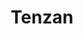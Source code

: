 ---
layout: place
title: "Tenzan"
permalink: /new-york/new-york/tenzan.html
stateAbbr: NY
stateName: New York
cityName: New York
seo:
  name: "Tenzan"
  type: Restaurant
  links: null
description: "Neighborhood Japanese restaurant offers sushi, sashimi & traditional cooked fare for lunch & dinner. Looking for sushi in New York, New York? Check out Tenza..."
place_id: ChIJsSw70bpYwokR8of7Ji2tqiU
photos:
  - name: >-
      places/ChIJsSw70bpYwokR8of7Ji2tqiU/photos/AeeoHcKqhmpTf4CoBPEUSYN5nEkHCB1ErNFPUXlKWzDxbgo-vZjKGPgW8lHX0rxckf7AlDiDPfexHMasHcZKjb9ecfihqCZCmuDf9ymgUum_zOre7pCeMwhpjbP_33QOdxfb-q-nHkhhAlo4XILIzU7PmR45Atl1PyB-k81904FCh9UZD0geadBW2DHd1ETcqFknFjmH3FfwHf1g4wieH5aJh8vM_pBUBE4fBWe_8gOgeatUsL21UmKuYe4oZceGa5iV6o5X7F-pgupe0hamlghNar_gMU0-8nb6vFpRhccdkSYnYo-UNC9700eSa-CxuFjwER8wEMFLT8nFibKt7fhKfym3FoyEMK7WFXhSLh-DNpVxUAz2r0kx_RLM2_pk-d3j0dF4e-0dU3R5Bz1auAXoJt48BF09TG6Vx7wFsF5jrd-lgQ
    widthPx: 4032
    heightPx: 3024
    authorAttributions:
      - displayName: Tahmid Khan
        uri: https://maps.google.com/maps/contrib/103008565508774481223
        photoUri: >-
          https://lh3.googleusercontent.com/a-/ALV-UjW57yXCtG_t8e-b3Z8eaR8V3l-1iD3C-LJ_xngu-fiVEppXDFnf=s100-p-k-no-mo
    flagContentUri: >-
      https://www.google.com/local/imagery/report/?cb_client=maps_api_places.places_api&image_key=!1e10!2sCIHM0ogKEICAgICvgcf3Kw&hl=en-US
    googleMapsUri: >-
      https://www.google.com/maps/place//data=!3m4!1e2!3m2!1sCIHM0ogKEICAgICvgcf3Kw!2e10!4m2!3m1!1s0x89c258bad13b2cb1:0x25aaad2d26fb87f2
  - name: >-
      places/ChIJsSw70bpYwokR8of7Ji2tqiU/photos/AeeoHcJtA3lfHpBkOBvyW-gSRpCLv4tL7RvUCwC5rtUhgNvIOlmYKM6vMShk8ZRmbQ2QVXE4Z6TJ7DsJY8xOTt2EVTCzQvH00VFxLDAoPMvYFfukq75OXU-VWK0dnGGCQK0z0goRKbiUJZE14xCn0YduRgMD_eelQaWe-_0o2DKLjTU1esI9QgFD87DlH4fxjxwSNkDdjFfIDzQNeO5v_JRrS1B44pczxklKjTMNSLfUO--tNhCjCc-v0WpkL0qtopWuscmxvOuK3PRhiHMDbXhRArBNM_gIOLBwCw61h1T-7YkWsSJL5HqMoCUVRSeFe45XKWEmedSSnZAyOWVAky-1JqdG5uOzuMZD7lvOaHJu1k3dDd-UopnuFFLdat4mmypTGB6UPQyjsq3SbXf8TZWOp96Bq-vy45uqx-gHdTrdyHUPRg
    widthPx: 4032
    heightPx: 3024
    authorAttributions:
      - displayName: Vlad B
        uri: https://maps.google.com/maps/contrib/116693239223065174441
        photoUri: >-
          https://lh3.googleusercontent.com/a-/ALV-UjV23pQJI8ZleJRRoTqsz6-jRwiNM32zhG8egH6Ww1UfDWH_f6Wj=s100-p-k-no-mo
    flagContentUri: >-
      https://www.google.com/local/imagery/report/?cb_client=maps_api_places.places_api&image_key=!1e10!2sCIHM0ogKEICAgID4xr_4ZQ&hl=en-US
    googleMapsUri: >-
      https://www.google.com/maps/place//data=!3m4!1e2!3m2!1sCIHM0ogKEICAgID4xr_4ZQ!2e10!4m2!3m1!1s0x89c258bad13b2cb1:0x25aaad2d26fb87f2
  - name: >-
      places/ChIJsSw70bpYwokR8of7Ji2tqiU/photos/AeeoHcLDW1QP8rLMdiwCqwJ_s24ul7TKvFFzpxAtyYiZvfLNcaDdI1FKQrwHCAUYc6KcqVOyOYzQXqi8aMP_gF6wtoeLpsJ3FXwv0klsKJe1nP7ekDyTgzwsqUdqbIgHTptcV5qFHo-CWj7sGeTCzusdDcHLJDssyvxAelvS-P2jss_7OaYF3BbVkeD-Eoo8EDHpirCS_ux3quSy5aYurS_4LG66P0N0ufChEsy7QAh4TP39bi8oOqlUXgTpcy1I30gJtwCR1PLgne4i6n7f38ScAk5enIKN0kyzcag_pO-V6nVJcQruWRsU2TV-pbQwybZS6T2nGtURnsteE9FkXjQtcCtxRDNLBFHLy-4jDGhwfwsWdwK1jGiOC_ZLqPXpI8oeQcw3MD_UAtnHTl64TMhDTBjOmFHDoDmqEsmKGCL2qLWa_44
    widthPx: 3600
    heightPx: 4800
    authorAttributions:
      - displayName: Samara S
        uri: https://maps.google.com/maps/contrib/111356682113102822291
        photoUri: >-
          https://lh3.googleusercontent.com/a-/ALV-UjVoyTe8M-7PCj0JWZaePxFvbTgdaiK8LF0xOdggTRgYrtDjO_p_=s100-p-k-no-mo
    flagContentUri: >-
      https://www.google.com/local/imagery/report/?cb_client=maps_api_places.places_api&image_key=!1e10!2sCIHM0ogKEICAgIDHwZSHrQE&hl=en-US
    googleMapsUri: >-
      https://www.google.com/maps/place//data=!3m4!1e2!3m2!1sCIHM0ogKEICAgIDHwZSHrQE!2e10!4m2!3m1!1s0x89c258bad13b2cb1:0x25aaad2d26fb87f2
  - name: >-
      places/ChIJsSw70bpYwokR8of7Ji2tqiU/photos/AeeoHcJ01hC1UoM-WSs8OTv0dviHr3kNAymnq4PLFa6SZDjFTlddmaym3DLdnhrXWDVvNVrowuylkElUEoGZ9nuQkeqgt5twX0VJfBbyqyBRvX13-N4XavirPP37WyMZ09y2sfnJWr1cB6MiFDKBiz-EwtKZsRFl1ZRZcJtyHD3fsL8BdzKQfUbU8gpUkxqk-T2Bm1bZcWC9JehUuULWYqq0Pp-NwHGpssIbFNQTioHSg4ZVCqF7Cu7IlpP0swLr8siFmuPq68OYasS-y8QVaosk5tPjd1hrCQ761CZWWtxji_p8eppxXZWB8LfIbcUOCkN2OrYsupMvzhSwpiOPc7DQymFgb1i2uZsSOrg6fOQ9UQY7qUUa36_lQmlzkcgt6QSRuGb4PtwJHTjfYwisoh2mxSpFd2I4bJfIRTf1N65jyDjM9w
    widthPx: 4624
    heightPx: 3472
    authorAttributions:
      - displayName: Jason Dilan
        uri: https://maps.google.com/maps/contrib/112586682973371092180
        photoUri: >-
          https://lh3.googleusercontent.com/a-/ALV-UjXMSCbezf8hryZpVB29Mbp-y1BsyGzr_gdpUv48k__O66gcTKo=s100-p-k-no-mo
    flagContentUri: >-
      https://www.google.com/local/imagery/report/?cb_client=maps_api_places.places_api&image_key=!1e10!2sCIHM0ogKEICAgIDWr9blfw&hl=en-US
    googleMapsUri: >-
      https://www.google.com/maps/place//data=!3m4!1e2!3m2!1sCIHM0ogKEICAgIDWr9blfw!2e10!4m2!3m1!1s0x89c258bad13b2cb1:0x25aaad2d26fb87f2
  - name: >-
      places/ChIJsSw70bpYwokR8of7Ji2tqiU/photos/AeeoHcIP0OaDxPzzyzuXsgn7Guv9UsSRRzSUXUK7uUQxONBziPjiK-Lc0BR5vjGk75Ozg_4R8BGwpxlgdzG92t9oUaM2pQTruwCEQRvmrQsnd2AY_oUcyF1bbh9TWuZOL7ZL9oN9ap310Vk_sutaajF5FHoVQtUa-MnLyLmcMZWddrKF-cPPE6Cg9umnVYZQZ_kOuorwTlaDhnGQn8mYAkRjM9OyNOOZ91h7Wc3eOS14yBc6CfHnuGlMI-aVwdbb7xXX8IkyJVffEDS1MKgTUA7W_b3XMjtulc9pcvpgN77rulnvqaNB5-AoUPyv1XboYhAMrkogtzG9VM_wd13GJN-_7bvXk06SHBXbD941hZlCoRE0R0SkazEFg_D9dBaG-Yj6TlwyYOtKYe5yrVrwIubtClwa6FYMfXUm-63yWmAT5bJYsA
    widthPx: 3024
    heightPx: 4032
    authorAttributions:
      - displayName: Kassandra F
        uri: https://maps.google.com/maps/contrib/108434501409534920132
        photoUri: >-
          https://lh3.googleusercontent.com/a-/ALV-UjWN36KasxXEmzJ6z2mRDn41ocBfNFjqZ-W6h0uTyVMGEUfbCTY=s100-p-k-no-mo
    flagContentUri: >-
      https://www.google.com/local/imagery/report/?cb_client=maps_api_places.places_api&image_key=!1e10!2sCIHM0ogKEICAgICHwoWGKA&hl=en-US
    googleMapsUri: >-
      https://www.google.com/maps/place//data=!3m4!1e2!3m2!1sCIHM0ogKEICAgICHwoWGKA!2e10!4m2!3m1!1s0x89c258bad13b2cb1:0x25aaad2d26fb87f2
  - name: >-
      places/ChIJsSw70bpYwokR8of7Ji2tqiU/photos/AeeoHcIPywrSEcjmtL5-E6fReTpJlhYhyTo9FRKch--zFqji9W68SLzKTGHvFtA-IP_yixtIZaFH6Z7uWRIC6-H_nwDvotZ_6g-fUfLi8Zr_K8uvIbYgtDhl2JQglsdceI3QOWJlcqZOLQWnHMYpdf9IBCSDR1KcRlvnekJrk0YdPKz-DmnosscvM0Ah-WPbiiGEytFUes1QfIVFOXcoXCCeIXBmGSx8dFKYY7CjEBw5PXIV73tuNw1JJt4iPlhhLxUMXcIr1KCEw1RrsiA0X8batAVJJFG2C4V0Vqt3chxI7J5SpH5lceAvDkd7N8oPG_c19lVY5Z_7zzMpwkbEDPcKpQp1UnXqKGW_YFOXL6E3BrPniWlet3Z8Es4JupwQ6kAYo3tg6d2BS6R1K8KOPy9qHGpLVG_MKbsD1Kvz0id58YOja90
    widthPx: 3024
    heightPx: 4032
    authorAttributions:
      - displayName: Tahmid Khan
        uri: https://maps.google.com/maps/contrib/103008565508774481223
        photoUri: >-
          https://lh3.googleusercontent.com/a-/ALV-UjW57yXCtG_t8e-b3Z8eaR8V3l-1iD3C-LJ_xngu-fiVEppXDFnf=s100-p-k-no-mo
    flagContentUri: >-
      https://www.google.com/local/imagery/report/?cb_client=maps_api_places.places_api&image_key=!1e10!2sCIHM0ogKEICAgICvgcfTtgE&hl=en-US
    googleMapsUri: >-
      https://www.google.com/maps/place//data=!3m4!1e2!3m2!1sCIHM0ogKEICAgICvgcfTtgE!2e10!4m2!3m1!1s0x89c258bad13b2cb1:0x25aaad2d26fb87f2
  - name: >-
      places/ChIJsSw70bpYwokR8of7Ji2tqiU/photos/AeeoHcK6iX3zZJ9x6LPs5cc55EJUjiRhwZWGV0DgxiagqyZAo2coVisLIAM-_HAD02s_CL5duLG_2ryQeIzdnsd9TS--X6cUy_XzbmDQvyaYnvzRj8tHhIsG3DAYWyLEI9goaEnUSfeuGM5sEvSNBPPXLw2vZUuFBLe5hLtAzv9UA38lZWmdK856a_dARIoCR5v9dsnzXuTQPus7Fljj2Xtm3IceFtdhHLd8vh_MFP4VowFt9JDgsg3RJM_tx8mDDJxQ-lK2oZWOmdGLKsHJubzbvwqa-35I9Cah9botbrozkX34TQ4stpd3iLro4ynVapO_7f25hdZ9HewZp9uSW3GXcQ9ELT4Ec23xn0ZZtJxzr3ThAiytDpyxiH3Gzokzjrk06K3CW9m8clqvuq7HadahwcsIHRa_ngAMWN9rnw64P22EAUwm
    widthPx: 3600
    heightPx: 4800
    authorAttributions:
      - displayName: James Pérez
        uri: https://maps.google.com/maps/contrib/105196582089673033721
        photoUri: >-
          https://lh3.googleusercontent.com/a-/ALV-UjVc1F_TffLtT1iCUKeKIqlWoUYHiDhS0BYA47ycXda15pdnKD8=s100-p-k-no-mo
    flagContentUri: >-
      https://www.google.com/local/imagery/report/?cb_client=maps_api_places.places_api&image_key=!1e10!2sCIHM0ogKEICAgIDHwYiblwE&hl=en-US
    googleMapsUri: >-
      https://www.google.com/maps/place//data=!3m4!1e2!3m2!1sCIHM0ogKEICAgIDHwYiblwE!2e10!4m2!3m1!1s0x89c258bad13b2cb1:0x25aaad2d26fb87f2
  - name: >-
      places/ChIJsSw70bpYwokR8of7Ji2tqiU/photos/AeeoHcItx88tiJW9niJhdreiAwsjfajP88jk_QsEOx7hlm4ntZLJ0OxZ_vwrMIk0N8jmEAHx09OLkCbXdsd7-CdL6cuhBEj9naAiOTRzj-qMwAUiK8lz2hPHXE4j9C645mSAQvrD7Yqw5ba1hmp5JV2bPXL_UvY0g3NUsBWsVwtCLDLy1anwslVfF3rP7HkBF_7qcDi76aAPEdxUI77ww9rAextWPiL0_N71TqSJpiglBrHN3XdvQ8_KbgSvkGskYQp5KAZqj2FJEot8yDO7Fshjlb98g7wsiKJujLUvCk76ri772lAXTFOoys5XoUs4dBLPBaRkYMb5nJmqAtBUMGYddr_wJ8Ov-LA1fkwlSaGk-9R_q0cQDxAq6GQz0-b68zmgg9M3H6AdyHWlaHrNuBeHF9i2b4au3n52_yc4mi3vRIJzKLY
    widthPx: 3024
    heightPx: 4032
    authorAttributions:
      - displayName: Pin-Chieh Chen
        uri: https://maps.google.com/maps/contrib/113435034297528577492
        photoUri: >-
          https://lh3.googleusercontent.com/a-/ALV-UjVMzfdTgAafVwpAkBHeVX7fFHEFnyDcWyhnqsihcLVyB2MgAJ23=s100-p-k-no-mo
    flagContentUri: >-
      https://www.google.com/local/imagery/report/?cb_client=maps_api_places.places_api&image_key=!1e10!2sCIHM0ogKEICAgICmtbbv9gE&hl=en-US
    googleMapsUri: >-
      https://www.google.com/maps/place//data=!3m4!1e2!3m2!1sCIHM0ogKEICAgICmtbbv9gE!2e10!4m2!3m1!1s0x89c258bad13b2cb1:0x25aaad2d26fb87f2
  - name: >-
      places/ChIJsSw70bpYwokR8of7Ji2tqiU/photos/AeeoHcJFc1GgE7U-NVnZWEIcS_HCnnAnAj2x1x3MYYwnnoLzIwZ-sNKs2vZobUp_2gn8Kbsg-0Jl822FUqVqgs4H_QVcZEu6RFDSEViSgkAfkmoj-UHRBVznT-tJwDhfQnFqfLfErvO6icNpO50FEy9BfewUTcGR6CW8upbNC34KIIV48AfdLwnyyUKV5Wi8luYD8HQJyRvpMWTXrZkID3JyxZx_1f3nzHYHHjXTBUS814lBIbpQ4-O3Zva9RtR7t2lggjaZcyMpkNY_NLxPIdBBmz64udZ2QNXcx72DuXbmekgfCiaHoUX17XYai7xtaOZ3o64HIyD0FV9OPDwd2a9sPBmmxjekL5Xg-jnhD1jmgqZLHaXt1RgpWtPa8AbziEQzFmnpp0FzWkw8i2q6ArGtwIwz4ppgwlb7gBC3xN9tNCGzmg
    widthPx: 3024
    heightPx: 4032
    authorAttributions:
      - displayName: Tahmid Khan
        uri: https://maps.google.com/maps/contrib/103008565508774481223
        photoUri: >-
          https://lh3.googleusercontent.com/a-/ALV-UjW57yXCtG_t8e-b3Z8eaR8V3l-1iD3C-LJ_xngu-fiVEppXDFnf=s100-p-k-no-mo
    flagContentUri: >-
      https://www.google.com/local/imagery/report/?cb_client=maps_api_places.places_api&image_key=!1e10!2sCIHM0ogKEICAgICvgcf7UA&hl=en-US
    googleMapsUri: >-
      https://www.google.com/maps/place//data=!3m4!1e2!3m2!1sCIHM0ogKEICAgICvgcf7UA!2e10!4m2!3m1!1s0x89c258bad13b2cb1:0x25aaad2d26fb87f2
  - name: >-
      places/ChIJsSw70bpYwokR8of7Ji2tqiU/photos/AeeoHcLkgMp1zKG4Neg4CHr0CU87stUmZ1-zXNxieZcfJy-HqYbUio-NY-WE-IpiEaaATVvxr44XxpQzSFoPViPiDztRf_p5G-dhzwrcX14FR-Y5ZQwt4VNRt2LWj9iCX5ZDpTzibZfMQIVVveDg_u_pt9sojshNYS9kMpDnu0ANqdGznGqTJNCAY4wTljDhbkrjSaNq4cF8ueUz09miORBIayGM8VVxu-TRQqkIMmmFUHmgLn42eJa1uaDQit0d4argqU8KpwCl87wpOV9nQxU7FvhzYKyD4nyyIhimsFKCTy51MKy86pkkMk4wS3Vb3VLPX-lco1wyh6Ca6NpBhkUqtvx8mwNE3pyt84dsYHtg-7rg5j9qiSsgOhiUMPlTbqBqfV57dy3602vB13V5DwecrhULdMUzqSnRBqKZMLk2_s8
    widthPx: 3000
    heightPx: 4000
    authorAttributions:
      - displayName: Marlyn Arteaga Solis Robinson
        uri: https://maps.google.com/maps/contrib/105052635252983828215
        photoUri: >-
          https://lh3.googleusercontent.com/a-/ALV-UjWi1B6wAYqKDK_7tAg5aLlLHZcqZHqBLFCb5PzVmnUjtg6nCrgwjA=s100-p-k-no-mo
    flagContentUri: >-
      https://www.google.com/local/imagery/report/?cb_client=maps_api_places.places_api&image_key=!1e10!2sCIHM0ogKEICAgIDF8-XfVw&hl=en-US
    googleMapsUri: >-
      https://www.google.com/maps/place//data=!3m4!1e2!3m2!1sCIHM0ogKEICAgIDF8-XfVw!2e10!4m2!3m1!1s0x89c258bad13b2cb1:0x25aaad2d26fb87f2
address: 1714 2nd Ave, New York, NY 10128, USA
street: 1714 2nd Ave
city: New York
state: NY
zip: '10128'
country: USA
neighborhood: null
latitude: '40.779641'
longitude: '-73.950241'
accessibility_options:
  wheelchairAccessibleParking: false
  wheelchairAccessibleEntrance: true
  wheelchairAccessibleRestroom: true
  wheelchairAccessibleSeating: true
business_status: OPERATIONAL
name: Tenzan
google_maps_links:
  directionsUri: >-
    https://www.google.com/maps/dir//''/data=!4m7!4m6!1m1!4e2!1m2!1m1!1s0x89c258bad13b2cb1:0x25aaad2d26fb87f2!3e0
  placeUri: https://maps.google.com/?cid=2714172134883297266
  writeAReviewUri: >-
    https://www.google.com/maps/place//data=!4m3!3m2!1s0x89c258bad13b2cb1:0x25aaad2d26fb87f2!12e1
  reviewsUri: >-
    https://www.google.com/maps/place//data=!4m4!3m3!1s0x89c258bad13b2cb1:0x25aaad2d26fb87f2!9m1!1b1
  photosUri: >-
    https://www.google.com/maps/place//data=!4m3!3m2!1s0x89c258bad13b2cb1:0x25aaad2d26fb87f2!10e5
primary_type: Japanese Restaurant
opening_hours:
  regular: null
  current: null
secondary_opening_hours:
  regular:
    weekdayDescriptions: null
    type: null
  current:
    weekdayDescriptions: null
    type: null
phone: (212) 369-3600
price_level: PRICE_LEVEL_MODERATE
price_range: null
rating: '4.1'
rating_count: 224
website: null
reviews:
  - name: >-
      places/ChIJsSw70bpYwokR8of7Ji2tqiU/reviews/ChZDSUhNMG9nS0VJQ0FnTURROWJfYWVnEAE
    relativePublishTimeDescription: a month ago
    rating: 5
    text:
      text: >-
        This is one of my go-to spots for a perfect date night. The fish is
        always incredibly fresh and flavorful, and the sushi is consistently
        top-notch. What truly sets this place apart, though, is the exceptional
        service. Every visit feels personalized, and the staff always goes above
        and beyond to make the experience unforgettable.
      languageCode: en
    originalText:
      text: >-
        This is one of my go-to spots for a perfect date night. The fish is
        always incredibly fresh and flavorful, and the sushi is consistently
        top-notch. What truly sets this place apart, though, is the exceptional
        service. Every visit feels personalized, and the staff always goes above
        and beyond to make the experience unforgettable.
      languageCode: en
    authorAttribution:
      displayName: Kate Perkins
      uri: https://www.google.com/maps/contrib/107579407454551043104/reviews
      photoUri: >-
        https://lh3.googleusercontent.com/a/ACg8ocIMQ39-PIVjjE051Vf_Eoroow8tDxLkaZ91jjXUQ1hIhVzd4w=s128-c0x00000000-cc-rp-mo
    publishTime: '2025-03-12T22:41:20.281918Z'
    flagContentUri: >-
      https://www.google.com/local/review/rap/report?postId=ChZDSUhNMG9nS0VJQ0FnTURROWJfYWVnEAE&d=17924085&t=1
    googleMapsUri: >-
      https://www.google.com/maps/reviews/data=!4m6!14m5!1m4!2m3!1sChZDSUhNMG9nS0VJQ0FnTURROWJfYWVnEAE!2m1!1s0x89c258bad13b2cb1:0x25aaad2d26fb87f2
  - name: >-
      places/ChIJsSw70bpYwokR8of7Ji2tqiU/reviews/ChZDSUhNMG9nS0VJQ0FnSUQzOTlpc1BnEAE
    relativePublishTimeDescription: 4 months ago
    rating: 5
    text:
      text: >-
        This is hands down the best sushi place on the UES. I order delivery
        from here at least once a week and the sushi is always so fresh and
        delicious. The service at the restaurant is also amazing and everyone
        there is so nice. I’ve tried most of the other places in the area and no
        where ever comes close to Tenzan. Highly recommend the fire island roll,
        sweetheart roll, sake roll and all of their classic rolls.
      languageCode: en
    originalText:
      text: >-
        This is hands down the best sushi place on the UES. I order delivery
        from here at least once a week and the sushi is always so fresh and
        delicious. The service at the restaurant is also amazing and everyone
        there is so nice. I’ve tried most of the other places in the area and no
        where ever comes close to Tenzan. Highly recommend the fire island roll,
        sweetheart roll, sake roll and all of their classic rolls.
      languageCode: en
    authorAttribution:
      displayName: Lauren Sharony
      uri: https://www.google.com/maps/contrib/114085542648437753169/reviews
      photoUri: >-
        https://lh3.googleusercontent.com/a/ACg8ocIM1oofWXSzb5eo7TqszPZTZUOYtLfXvZP1I7kCrICNIaX_prQ=s128-c0x00000000-cc-rp-mo
    publishTime: '2024-11-20T00:18:56.445236Z'
    flagContentUri: >-
      https://www.google.com/local/review/rap/report?postId=ChZDSUhNMG9nS0VJQ0FnSUQzOTlpc1BnEAE&d=17924085&t=1
    googleMapsUri: >-
      https://www.google.com/maps/reviews/data=!4m6!14m5!1m4!2m3!1sChZDSUhNMG9nS0VJQ0FnSUQzOTlpc1BnEAE!2m1!1s0x89c258bad13b2cb1:0x25aaad2d26fb87f2
  - name: >-
      places/ChIJsSw70bpYwokR8of7Ji2tqiU/reviews/ChZDSUhNMG9nS0VJQ0FnSUNfbHR1TVFBEAE
    relativePublishTimeDescription: 2 months ago
    rating: 5
    text:
      text: >-
        We LOVE coming to Tenzan! We adore Sam, he is the best server and has
        the most amazing energy ! They also have a great Happy Hour! My favorite
        roll is the Pink Lady Roll, it has shrimp tempura , spicy tuna and
        avocado all rolled in soy paper which creates the perfect bite. Can’t go
        wrong with their ramen and Sashimi meal, always so good. Thank you
        Tenzan!
      languageCode: en
    originalText:
      text: >-
        We LOVE coming to Tenzan! We adore Sam, he is the best server and has
        the most amazing energy ! They also have a great Happy Hour! My favorite
        roll is the Pink Lady Roll, it has shrimp tempura , spicy tuna and
        avocado all rolled in soy paper which creates the perfect bite. Can’t go
        wrong with their ramen and Sashimi meal, always so good. Thank you
        Tenzan!
      languageCode: en
    authorAttribution:
      displayName: Angelica M. Schott
      uri: https://www.google.com/maps/contrib/111167105847743814249/reviews
      photoUri: >-
        https://lh3.googleusercontent.com/a-/ALV-UjXoZ_wi44WPyyDLEVlo4MlscpqmaZylJOtoljTejx7uxzzsJI5b=s128-c0x00000000-cc-rp-mo
    publishTime: '2025-01-15T22:47:15.876428Z'
    flagContentUri: >-
      https://www.google.com/local/review/rap/report?postId=ChZDSUhNMG9nS0VJQ0FnSUNfbHR1TVFBEAE&d=17924085&t=1
    googleMapsUri: >-
      https://www.google.com/maps/reviews/data=!4m6!14m5!1m4!2m3!1sChZDSUhNMG9nS0VJQ0FnSUNfbHR1TVFBEAE!2m1!1s0x89c258bad13b2cb1:0x25aaad2d26fb87f2
  - name: >-
      places/ChIJsSw70bpYwokR8of7Ji2tqiU/reviews/ChZDSUhNMG9nS0VJQ0FnSURId1pTSFRREAE
    relativePublishTimeDescription: 6 months ago
    rating: 5
    text:
      text: >-
        This is a gem! Great food & service.

        Best Kani salad I’ve ever had.

        The miso soup had a perfect balance and my favorite rolls were spicy
        girl & sweet heart. (Fish is so fresh)…100% recommended
      languageCode: en
    originalText:
      text: >-
        This is a gem! Great food & service.

        Best Kani salad I’ve ever had.

        The miso soup had a perfect balance and my favorite rolls were spicy
        girl & sweet heart. (Fish is so fresh)…100% recommended
      languageCode: en
    authorAttribution:
      displayName: Samara S
      uri: https://www.google.com/maps/contrib/111356682113102822291/reviews
      photoUri: >-
        https://lh3.googleusercontent.com/a-/ALV-UjVoyTe8M-7PCj0JWZaePxFvbTgdaiK8LF0xOdggTRgYrtDjO_p_=s128-c0x00000000-cc-rp-mo-ba3
    publishTime: '2024-09-16T17:20:18.659674Z'
    flagContentUri: >-
      https://www.google.com/local/review/rap/report?postId=ChZDSUhNMG9nS0VJQ0FnSURId1pTSFRREAE&d=17924085&t=1
    googleMapsUri: >-
      https://www.google.com/maps/reviews/data=!4m6!14m5!1m4!2m3!1sChZDSUhNMG9nS0VJQ0FnSURId1pTSFRREAE!2m1!1s0x89c258bad13b2cb1:0x25aaad2d26fb87f2
  - name: >-
      places/ChIJsSw70bpYwokR8of7Ji2tqiU/reviews/ChdDSUhNMG9nS0VJQ0FnSUMzNUlYaDVRRRAB
    relativePublishTimeDescription: 5 months ago
    rating: 5
    text:
      text: >-
        Adorable place with super friendly staff! Great cuts of sushi and
        sashimi - the rice was great too and the presentation was beautiful as
        well. Had a lovely time!
      languageCode: en
    originalText:
      text: >-
        Adorable place with super friendly staff! Great cuts of sushi and
        sashimi - the rice was great too and the presentation was beautiful as
        well. Had a lovely time!
      languageCode: en
    authorAttribution:
      displayName: sarah randhawa
      uri: https://www.google.com/maps/contrib/114912951304755537669/reviews
      photoUri: >-
        https://lh3.googleusercontent.com/a-/ALV-UjVSJeT5jKOTDpYk1Kpso1NV4X9oxy-kFc2ThPzi6u8Y4GOs-0Ur=s128-c0x00000000-cc-rp-mo-ba3
    publishTime: '2024-11-03T02:42:09.380844Z'
    flagContentUri: >-
      https://www.google.com/local/review/rap/report?postId=ChdDSUhNMG9nS0VJQ0FnSUMzNUlYaDVRRRAB&d=17924085&t=1
    googleMapsUri: >-
      https://www.google.com/maps/reviews/data=!4m6!14m5!1m4!2m3!1sChdDSUhNMG9nS0VJQ0FnSUMzNUlYaDVRRRAB!2m1!1s0x89c258bad13b2cb1:0x25aaad2d26fb87f2
parking_options:
  valetParking: false
payment_options:
  acceptsCreditCards: true
  acceptsDebitCards: true
  acceptsCashOnly: false
  acceptsNfc: true
allow_dogs: null
curbside_pickup: null
delivery: true
dine_in: true
good_for_children: true
good_for_groups: true
good_for_sports: false
live_music: false
menu_for_children: false
outdoor_seating: true
reservable: true
restroom: true
serves_beer: true
serves_breakfast: false
serves_brunch: false
serves_cocktails: null
serves_coffee: null
serves_dinner: true
serves_dessert: true
serves_lunch: true
serves_vegetarian_food: true
serves_wine: true
takeout: true
summary: >-
  Neighborhood Japanese restaurant offers sushi, sashimi & traditional cooked
  fare for lunch & dinner.

---